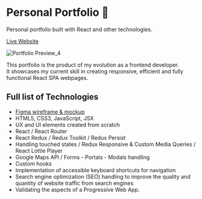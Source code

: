 # Personal Portfolio 🦆
Personal portfolio built with React and other technologies.

[Live Website](https://www.francoding.xyz/)

![Portfolio Preview_4](https://user-images.githubusercontent.com/64712227/134884152-c9b68740-8986-42de-bf20-cc81c598078a.gif)


This portfolio is the product of my evolution as a frontend developer.  
It showcases my current skill in creating responsive, efficient and fully functional React SPA webpages.

## Full list of Technologies
- [Figma wireframe & mockup](https://www.figma.com/file/Hnk0pvtp9GdPd8QCfoNQVd/Portfolio-Summer-2021?node-id=0%3A1)
- HTML5, CSS3, JavaScript, JSX
- UX and UI elements created from scratch
- React / React Router
- React Redux / Redux Toolkit / Redux Persist
- Handling touched states / Redux Responsive & Custom Media Queries / React Lottie Player
- Google Maps API / Forms - Portals - Modals handling
- Custom hooks
- Implementation of accessible keyboard shortcuts for navigation
- Search engine optimization (SEO) handling to improve the quality and quantity of website traffic from search engines
- Validating the aspects of a Progressive Web App.
